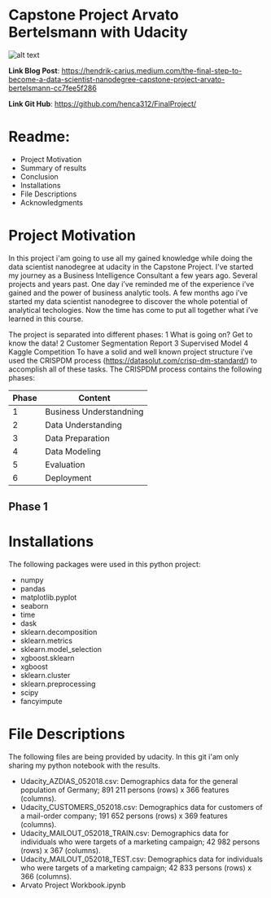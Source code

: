 Capstone Project Arvato Bertelsmann with Udacity
==========

![alt text](https://www.roadtovr.com/wp-content/uploads/2017/10/udacity-logo.png)


**Link Blog Post**: 
https://hendrik-carius.medium.com/the-final-step-to-become-a-data-scientist-nanodegree-capstone-project-arvato-bertelsmann-cc7fee5f286

**Link Git Hub**: 
https://github.com/henca312/FinalProject/


**Readme**:
==========
- Project Motivation
- Summary of results
- Conclusion
- Installations
- File Descriptions
- Acknowledgments

Project Motivation
==========
In this project i'am going to use all my gained knowledge while doing the data scientist nanodegree at udacity in the Capstone Project. I've started my journey as a Business Intelligence Consultant a few years ago. Several projects and years past. One day i’ve reminded me of the experience i’ve gained and the power of business analytic tools. A few months ago i’ve started my data scientist nanodegree to discover the whole potential of analytical techologies. Now the time has come to put all together what i’ve learned in this course.

The project is separated into different phases:
1 What is going on? Get to know the data!
2 Customer Segmentation Report
3 Supervised Model
4 Kaggle Competition
To have a solid and well known project structure i’ve used the CRISPDM process (https://datasolut.com/crisp-dm-standard/) to accomplish all of these tasks. The CRISPDM process contains the following phases:

| Phase  | Content |
| ------------- | ------------- |
| 1  | Business Understandning  |
| 2  | Data Understanding  |
| 3 | Data Preparation |
| 4 | Data Modeling |
| 5 | Evaluation |
| 6 | Deployment|

## Phase 1



Installations
==========
The following packages were used in this python project:
* numpy 
* pandas
* matplotlib.pyplot
* seaborn 
* time
* dask 
* sklearn.decomposition
* sklearn.metrics 
* sklearn.model_selection  
* xgboost.sklearn   
* xgboost  
* sklearn.cluster  
* sklearn.preprocessing 
* scipy 
* fancyimpute 


File Descriptions
==========
The following files are being provided by udacity. In this git i'am only sharing my python notebook with the results.
* Udacity_AZDIAS_052018.csv: Demographics data for the general population of Germany; 891 211 persons (rows) x 366 features (columns).
* Udacity_CUSTOMERS_052018.csv: Demographics data for customers of a mail-order company; 191 652 persons (rows) x 369 features (columns).
* Udacity_MAILOUT_052018_TRAIN.csv: Demographics data for individuals who were targets of a marketing campaign; 42 982 persons (rows) x 367 (columns).
* Udacity_MAILOUT_052018_TEST.csv: Demographics data for individuals who were targets of a marketing campaign; 42 833 persons (rows) x 366 (columns).
* Arvato Project Workbook.ipynb








